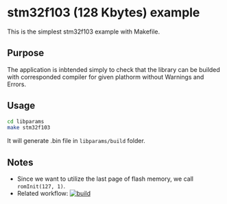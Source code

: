 # stm32f103 (128 Kbytes) example

This is the simplest stm32f103 example with Makefile.

## Purpose

The application is inbtended simply to check that the library can be builded with corresponded compiler for given plathorm without Warnings and Errors.

## Usage


```bash
cd libparams
make stm32f103
```

It will generate .bin file in `libparams/build` folder.

## Notes

- Since we want to utilize the last page of flash memory, we call `romInit(127, 1)`.
- Related workflow: [![build](https://github.com/PonomarevDA/libparams/actions/workflows/build.yml/badge.svg)](https://github.com/PonomarevDA/libparams/actions/workflows/build.yml)
